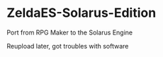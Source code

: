 # ZeldaES-Solarus-Edition
Port from RPG Maker to the Solarus Engine


Reupload later, got troubles with software
